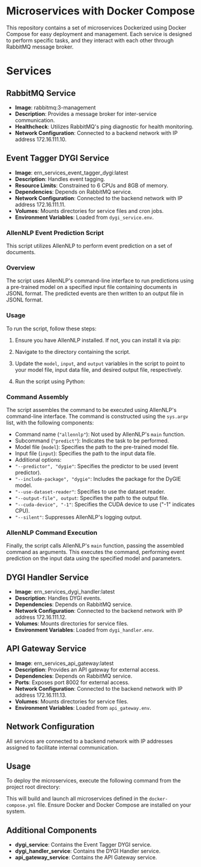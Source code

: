 # Microservices with Docker Compose

This repository contains a set of microservices Dockerized using Docker Compose for easy deployment and management. Each service is designed to perform specific tasks, and they interact with each other through RabbitMQ message broker.

# Services

## RabbitMQ Service

- **Image**: rabbitmq:3-management
- **Description**: Provides a message broker for inter-service communication.
- **Healthcheck**: Utilizes RabbitMQ's ping diagnostic for health monitoring.
- **Network Configuration**: Connected to a backend network with IP address 172.16.111.10.

## Event Tagger DYGI Service

- **Image**: ern_services_event_tagger_dygi:latest
- **Description**: Handles event tagging.
- **Resource Limits**: Constrained to 6 CPUs and 8GB of memory.
- **Dependencies**: Depends on RabbitMQ service.
- **Network Configuration**: Connected to the backend network with IP address 172.16.111.11.
- **Volumes**: Mounts directories for service files and cron jobs.
- **Environment Variables**: Loaded from `dygi_service.env`.

### AllenNLP Event Prediction Script

This script utilizes AllenNLP to perform event prediction on a set of documents.

### Overview

The script uses AllenNLP's command-line interface to run predictions using a pre-trained model on a specified input file containing documents in JSONL format. The predicted events are then written to an output file in JSONL format.

### Usage

To run the script, follow these steps:

1. Ensure you have AllenNLP installed. If not, you can install it via pip:

2. Navigate to the directory containing the script.

3. Update the `model`, `input`, and `output` variables in the script to point to your model file, input data file, and desired output file, respectively.

4. Run the script using Python:

### Command Assembly

The script assembles the command to be executed using AllenNLP's command-line interface. The command is constructed using the `sys.argv` list, with the following components:

- Command name (`"allennlp"`): Not used by AllenNLP's `main` function.
- Subcommand (`"predict"`): Indicates the task to be performed.
- Model file (`model`): Specifies the path to the pre-trained model file.
- Input file (`input`): Specifies the path to the input data file.
- Additional options:
- `"--predictor", "dygie"`: Specifies the predictor to be used (event predictor).
- `"--include-package", "dygie"`: Includes the package for the DyGIE model.
- `"--use-dataset-reader"`: Specifies to use the dataset reader.
- `"--output-file", output`: Specifies the path to the output file.
- `"--cuda-device", "-1"`: Specifies the CUDA device to use ("-1" indicates CPU).
- `"--silent"`: Suppresses AllenNLP's logging output.

### AllenNLP Command Execution

Finally, the script calls AllenNLP's `main` function, passing the assembled command as arguments. This executes the command, performing event prediction on the input data using the specified model and parameters.



## DYGI Handler Service

- **Image**: ern_services_dygi_handler:latest
- **Description**: Handles DYGI events.
- **Dependencies**: Depends on RabbitMQ service.
- **Network Configuration**: Connected to the backend network with IP address 172.16.111.12.
- **Volumes**: Mounts directories for service files.
- **Environment Variables**: Loaded from `dygi_handler.env`.

## API Gateway Service

- **Image**: ern_services_api_gateway:latest
- **Description**: Provides an API gateway for external access.
- **Dependencies**: Depends on RabbitMQ service.
- **Ports**: Exposes port 8002 for external access.
- **Network Configuration**: Connected to the backend network with IP address 172.16.111.13.
- **Volumes**: Mounts directories for service files.
- **Environment Variables**: Loaded from `api_gateway.env`.

## Network Configuration

All services are connected to a backend network with IP addresses assigned to facilitate internal communication.

## Usage

To deploy the microservices, execute the following command from the project root directory:


This will build and launch all microservices defined in the `docker-compose.yml` file. Ensure Docker and Docker Compose are installed on your system.

## Additional Components

- **dygi_service**: Contains the Event Tagger DYGI service.
- **dygi_handler_service**: Contains the DYGI Handler service.
- **api_gateway_service**: Contains the API Gateway service.


